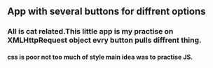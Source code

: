 ## App with several buttons for diffrent options
### All is cat related.This little app is my practise on XMLHttpRequest object evry button pulls diffrent thing.
#### css is poor not too much of style main idea was to practise JS. 